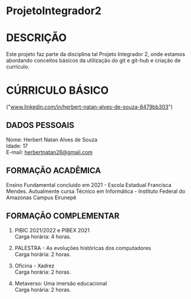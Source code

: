 # ProjetoIntegrador2


# DESCRIÇÃO

Este projeto faz parte da disciplina tal Projeto Integrador 2, onde estamos abordando conceitos básicos da utilização do git e git-hub e criação de currículo.

# CÚRRICULO BÁSICO
("www.linkedin.com/in/herbert-natan-alves-de-souza-8479bb303")
## DADOS PESSOAIS

Nome: Herbert Natan Alves de Souza\
Idade: 17\
E-mail: herbertnatan26@gmail.com


## FORMAÇÃO ACADÊMICA

Ensino Fundamental concluido em 2021 - Escola Estadual Francisca Mendes\.
Autualmente cursa Técnico em Informática - Instituto Federal do Amazonas Campus Eirunepé

## FORMAÇÃO COMPLEMENTAR

1. PIBIC 2021/2022 e PIBEX 2021\
Carga horária: 4 horas.

2. PALESTRA - As evoluções históricas dos computadores\
Carga horária: 2 horas.

4. Oficina - Xadrez\
Carga horária: 2 horas.

5. Metaverso: Uma imersão educacional\
Carga horária: 2 horas.
